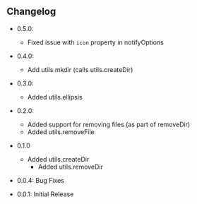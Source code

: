 ## Changelog
	
- 0.5.0:
  - Fixed issue with `icon` property in notifyOptions
  
- 0.4.0:
  - Add utils.mkdir (calls utils.createDir)
- 0.3.0:
  - Added utils.ellipsis
	
- 0.2.0:
  - Added support for removing files (as part of removeDir)
  - Added utils.removeFile
	
- 0.1.0
  - Added utils.createDir
	- Added utils.removeDir
	
- 0.0.4: Bug Fixes	
- 0.0.1: Initial Release
